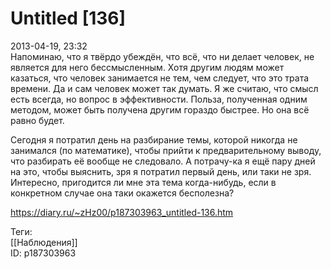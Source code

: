 Untitled [136]
===============

   
 2013-04-19, 23:32   
  Напоминаю, что я твёрдо убеждён, что всё, что ни делает человек, не является для него бессмысленным. Хотя другим людям может казаться, что человек занимается не тем, чем следует, что это трата времени. Да и сам человек может так думать. Я же считаю, что смысл есть всегда, но вопрос в эффективности. Польза, полученная одним методом, может быть получена другим гораздо быстрее. Но она всё равно будет.   
   
 Сегодня я потратил день на разбирание темы, которой никогда не занимался (по математике), чтобы прийти к предварительному выводу, что разбирать её вообще не следовало. А потрачу-ка я ещё пару дней на это, чтобы выяснить, зря я потратил первый день, или таки не зря. Интересно, пригодится ли мне эта тема когда-нибудь, если в конкретном случае она таки окажется бесполезна?   
    
 <https://diary.ru/~zHz00/p187303963_untitled-136.htm>   
   
 Теги:   
 [[Наблюдения]]   
 ID: p187303963